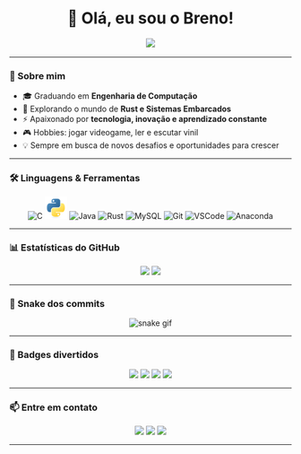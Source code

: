 <h1 align="center">👋 Olá, eu sou o Breno!</h1>
<p align="center">
  <img src="https://github.com/sciencepal/sciencepal/blob/master/assets/Hi.gif" width="40px">
</p>

---

### 🚀 Sobre mim  
- 🎓 Graduando em **Engenharia de Computação**  
- 🦀 Explorando o mundo de **Rust e Sistemas Embarcados**  
- ⚡ Apaixonado por **tecnologia, inovação e aprendizado constante**  
- 🎮 Hobbies: jogar videogame, ler e escutar vinil  
- 💡 Sempre em busca de novos desafios e oportunidades para crescer  

---

### 🛠️ Linguagens & Ferramentas  

<p align="center">
  <img alt="C" height="40" width="40" src="https://cdn.jsdelivr.net/gh/devicons/devicon/icons/c/c-original.svg"/>
  <img alt="Python" height="40" width="40" src="https://raw.githubusercontent.com/devicons/devicon/master/icons/python/python-original.svg"/>
  <img alt="Java" height="40" width="40" src="https://cdn.jsdelivr.net/gh/devicons/devicon/icons/java/java-original.svg"/>
  <img alt="Rust" height="40" width="40" src="https://cdn.jsdelivr.net/gh/devicons/devicon/icons/rust/rust-plain.svg"/>
  <img alt="MySQL" height="50" width="50" src="https://cdn.jsdelivr.net/gh/devicons/devicon/icons/mysql/mysql-original-wordmark.svg"/>
  <img alt="Git" height="40" width="40" src="https://cdn.jsdelivr.net/gh/devicons/devicon/icons/git/git-plain.svg"/>
  <img alt="VSCode" height="40" width="40" src="https://cdn.jsdelivr.net/gh/devicons/devicon/icons/vscode/vscode-original.svg"/>
  <img alt="Anaconda" height="40" width="40" src="https://cdn.jsdelivr.net/gh/devicons/devicon/icons/anaconda/anaconda-original.svg"/>
</p>

---

### 📊 Estatísticas do GitHub  

<p align="center">
  <img height=200 src="https://github-readme-stats.vercel.app/api?username=breno-rossi&theme=algolia&bg_color=000000&show_icons=true" />
  <img height=200 src="https://github-readme-stats.vercel.app/api/top-langs?username=breno-rossi&layout=donut&langs_count=8&card_width=320&theme=algolia&bg_color=000000" />
</p>

---

### 🐍 Snake dos commits  
<p align="center">
  <img src="https://github.com/breno-rossi/breno-rossi/blob/output/github-contribution-grid-snake.svg" alt="snake gif" />
</p>

---

### 📌 Badges divertidos  

<p align="center">
  <img src="https://img.shields.io/badge/Code-Love-blue?style=flat-square&logo=github" />
  <img src="https://img.shields.io/badge/Linux-Fan-green?style=flat-square&logo=linux" />
  <img src="https://img.shields.io/badge/Music-Vinyl-red?style=flat-square&logo=spotify" />
  <img src="https://img.shields.io/badge/Gamer-Life-purple?style=flat-square&logo=playstation" />
</p>

---

### 📫 Entre em contato  

<p align="center">
  <a href="https://breno-rossi.github.io/"><img src="https://img.shields.io/badge/🌐 Portfólio-666?style=for-the-badge&logoColor=white" height=30></a>
  <a href="https://www.linkedin.com/in/brenorossiduarte/"><img src="https://img.shields.io/badge/LinkedIn-0077B5.svg?&style=for-the-badge&logo=linkedin&logoColor=white" height=30></a>
  <a href="mailto:brenorossiduarte@gmail.com?subject=Olá%20Breno%20Rossi"><img src="https://img.shields.io/badge/Gmail-D14836.svg?&style=for-the-badge&logo=gmail&logoColor=white" height=30></a>
</p>

---
